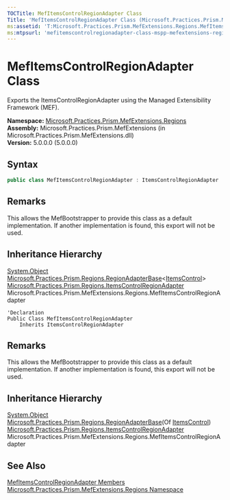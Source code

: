 ```yaml
---
TOCTitle: MefItemsControlRegionAdapter Class
Title: 'MefItemsControlRegionAdapter Class (Microsoft.Practices.Prism.MefExtensions.Regions)'
ms:assetid: 'T:Microsoft.Practices.Prism.MefExtensions.Regions.MefItemsControlRegionAdapter'
ms:mtpsurl: 'mefitemscontrolregionadapter-class-mspp-mefextensions-regions.md'
---
```


# MefItemsControlRegionAdapter Class

Exports the ItemsControlRegionAdapter using the Managed Extensibility Framework (MEF).

**Namespace:** [Microsoft.Practices.Prism.MefExtensions.Regions](/patterns-practices/reference/mspp-mefextensions-regions-namespace)  
**Assembly:** Microsoft.Practices.Prism.MefExtensions (in Microsoft.Practices.Prism.MefExtensions.dll)  
**Version:** 5.0.0.0 (5.0.0.0)

## Syntax

```C#
public class MefItemsControlRegionAdapter : ItemsControlRegionAdapter
```

## Remarks

This allows the MefBootstrapper to provide this class as a default implementation. If another implementation is found, this export will not be used.

## Inheritance Hierarchy

[System.Object](http://msdn.microsoft.com/en-us/library/e5kfa45b)  
[Microsoft.Practices.Prism.Regions.RegionAdapterBase](/patterns-practices/reference/regionadapterbase-t-class-mspp-regions)&lt;[ItemsControl]( http://msdn.microsoft.com/en-us/library/ms611045)&gt;  
[Microsoft.Practices.Prism.Regions.ItemsControlRegionAdapter](/patterns-practices/reference/itemscontrolregionadapter-class-mspp-regions)  
Microsoft.Practices.Prism.MefExtensions.Regions.MefItemsControlRegionAdapter

```VB
'Declaration
Public Class MefItemsControlRegionAdapter
	Inherits ItemsControlRegionAdapter
```

## Remarks

This allows the MefBootstrapper to provide this class as a default implementation. If another implementation is found, this export will not be used.

## Inheritance Hierarchy

[System.Object](http://msdn.microsoft.com/en-us/library/e5kfa45b)  
[Microsoft.Practices.Prism.Regions.RegionAdapterBase](/patterns-practices/reference/regionadapterbase-t-class-mspp-regions)(Of [ItemsControl](http://msdn2.microsoft.com/en-us/library/ms611045))  
[Microsoft.Practices.Prism.Regions.ItemsControlRegionAdapter](/patterns-practices/reference/itemscontrolregionadapter-class-mspp-regions)  
Microsoft.Practices.Prism.MefExtensions.Regions.MefItemsControlRegionAdapter

## See Also

[MefItemsControlRegionAdapter Members](/patterns-practices/reference/mefitemscontrolregionadapter-members-mspp-mefextensions-regions)  
[Microsoft.Practices.Prism.MefExtensions.Regions Namespace](/patterns-practices/reference/mspp-mefextensions-regions-namespace)